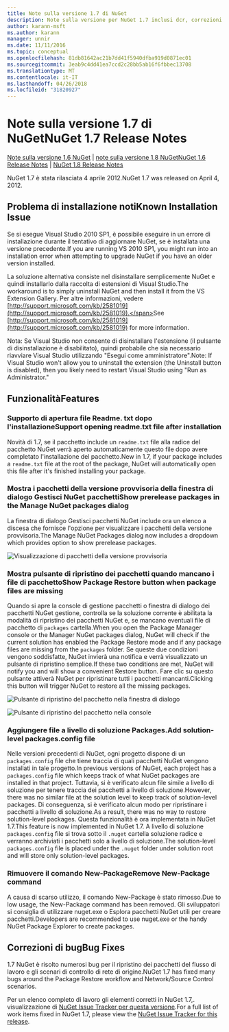 ```yaml
---
title: Note sulla versione 1.7 di NuGet
description: Note sulla versione per NuGet 1.7 inclusi dcr, correzioni di bug, le funzionalità aggiunte e problemi noti.
author: karann-msft
ms.author: karann
manager: unnir
ms.date: 11/11/2016
ms.topic: conceptual
ms.openlocfilehash: 81db81642ac21b7dd41f5940dfba919d0871ec01
ms.sourcegitcommit: 3eab9c4dd41ea7ccd2c28bb5ab16f6fbbec13708
ms.translationtype: MT
ms.contentlocale: it-IT
ms.lasthandoff: 04/26/2018
ms.locfileid: "31820927"
---
```

# <a name="nuget-17-release-notes"></a><span data-ttu-id="1679f-103">Note sulla versione 1.7 di NuGet</span><span class="sxs-lookup"><span data-stu-id="1679f-103">NuGet 1.7 Release Notes</span></span>

<span data-ttu-id="1679f-104">[Note sulla versione 1.6 NuGet](../release-notes/nuget-1.6.md) | [note sulla versione 1.8 NuGet](../release-notes/nuget-1.8.md)</span><span class="sxs-lookup"><span data-stu-id="1679f-104">[NuGet 1.6 Release Notes](../release-notes/nuget-1.6.md) | [NuGet 1.8 Release Notes](../release-notes/nuget-1.8.md)</span></span>

<span data-ttu-id="1679f-105">NuGet 1.7 è stata rilasciata 4 aprile 2012.</span><span class="sxs-lookup"><span data-stu-id="1679f-105">NuGet 1.7 was released on April 4, 2012.</span></span>

## <a name="known-installation-issue"></a><span data-ttu-id="1679f-106">Problema di installazione noti</span><span class="sxs-lookup"><span data-stu-id="1679f-106">Known Installation Issue</span></span>
<span data-ttu-id="1679f-107">Se si esegue Visual Studio 2010 SP1, è possibile eseguire in un errore di installazione durante il tentativo di aggiornare NuGet, se è installata una versione precedente.</span><span class="sxs-lookup"><span data-stu-id="1679f-107">If you are running VS 2010 SP1, you might run into an installation error when attempting to upgrade NuGet if you have an older version installed.</span></span>

<span data-ttu-id="1679f-108">La soluzione alternativa consiste nel disinstallare semplicemente NuGet e quindi installarlo dalla raccolta di estensioni di Visual Studio.</span><span class="sxs-lookup"><span data-stu-id="1679f-108">The workaround is to simply uninstall NuGet and then install it from the VS Extension Gallery.</span></span>  <span data-ttu-id="1679f-109">Per altre informazioni, vedere [http://support.microsoft.com/kb/2581019](http://support.microsoft.com/kb/2581019).</span><span class="sxs-lookup"><span data-stu-id="1679f-109">See [http://support.microsoft.com/kb/2581019](http://support.microsoft.com/kb/2581019) for more information.</span></span>

<span data-ttu-id="1679f-110">Nota: Se Visual Studio non consente di disinstallare l'estensione (il pulsante di disinstallazione è disabilitato), quindi probabile che sia necessario riavviare Visual Studio utilizzando "Esegui come amministratore".</span><span class="sxs-lookup"><span data-stu-id="1679f-110">Note: If Visual Studio won't allow you to uninstall the extension (the Uninstall button is disabled), then you likely need to restart Visual Studio using "Run as Administrator."</span></span>

## <a name="features"></a><span data-ttu-id="1679f-111">Funzionalità</span><span class="sxs-lookup"><span data-stu-id="1679f-111">Features</span></span>

### <a name="support-opening-readmetxt-file-after-installation"></a><span data-ttu-id="1679f-112">Supporto di apertura file Readme. txt dopo l'installazione</span><span class="sxs-lookup"><span data-stu-id="1679f-112">Support opening readme.txt file after installation</span></span>
<span data-ttu-id="1679f-113">Novità di 1.7, se il pacchetto include un `readme.txt` file alla radice del pacchetto NuGet verrà aperto automaticamente questo file dopo avere completato l'installazione del pacchetto.</span><span class="sxs-lookup"><span data-stu-id="1679f-113">New in 1.7, if your package includes a `readme.txt` file at the root of the package, NuGet will automatically open this file after it's finished installing your package.</span></span>

### <a name="show-prerelease-packages-in-the-manage-nuget-packages-dialog"></a><span data-ttu-id="1679f-114">Mostra i pacchetti della versione provvisoria della finestra di dialogo Gestisci NuGet pacchetti</span><span class="sxs-lookup"><span data-stu-id="1679f-114">Show prerelease packages in the Manage NuGet packages dialog</span></span>
<span data-ttu-id="1679f-115">La finestra di dialogo Gestisci pacchetti NuGet include ora un elenco a discesa che fornisce l'opzione per visualizzare i pacchetti della versione provvisoria.</span><span class="sxs-lookup"><span data-stu-id="1679f-115">The Manage NuGet Packages dialog now includes a dropdown which provides option to show prerelease packages.</span></span>

![Visualizzazione di pacchetti della versione provvisoria](./media/prerelease-dropdown.png)

### <a name="show-package-restore-button-when-package-files-are-missing"></a><span data-ttu-id="1679f-117">Mostra pulsante di ripristino dei pacchetti quando mancano i file di pacchetto</span><span class="sxs-lookup"><span data-stu-id="1679f-117">Show Package Restore button when package files are missing</span></span>
<span data-ttu-id="1679f-118">Quando si apre la console di gestione pacchetti o finestra di dialogo dei pacchetti NuGet gestione, controlla se la soluzione corrente è abilitata la modalità di ripristino dei pacchetti NuGet e, se mancano eventuali file di pacchetto di `packages` cartella.</span><span class="sxs-lookup"><span data-stu-id="1679f-118">When you open the Package Manager console or the Manager NuGet packages dialog, NuGet will check if the current solution has enabled the Package Restore mode and if any package files are missing from the `packages` folder.</span></span> <span data-ttu-id="1679f-119">Se queste due condizioni vengono soddisfatte, NuGet invierà una notifica e verrà visualizzato un pulsante di ripristino semplice.</span><span class="sxs-lookup"><span data-stu-id="1679f-119">If these two conditions are met, NuGet will notify you and will show a convenient Restore button.</span></span> <span data-ttu-id="1679f-120">Fare clic su questo pulsante attiverà NuGet per ripristinare tutti i pacchetti mancanti.</span><span class="sxs-lookup"><span data-stu-id="1679f-120">Clicking this button will trigger NuGet to restore all the missing packages.</span></span>

![Pulsante di ripristino del pacchetto nella finestra di dialogo](./media/packagerestore-dialog.png)

![Pulsante di ripristino del pacchetto nella console](./media/packagerestore-console.png)

### <a name="add-solution-level-packagesconfig-file"></a><span data-ttu-id="1679f-123">Aggiungere file a livello di soluzione Packages.</span><span class="sxs-lookup"><span data-stu-id="1679f-123">Add solution-level packages.config file</span></span>
<span data-ttu-id="1679f-124">Nelle versioni precedenti di NuGet, ogni progetto dispone di un `packages.config` file che tiene traccia di quali pacchetti NuGet vengono installati in tale progetto.</span><span class="sxs-lookup"><span data-stu-id="1679f-124">In previous versions of NuGet, each project has a `packages.config` file which keeps track of what NuGet packages are installed in that project.</span></span> <span data-ttu-id="1679f-125">Tuttavia, si è verificato alcun file simile a livello di soluzione per tenere traccia dei pacchetti a livello di soluzione.</span><span class="sxs-lookup"><span data-stu-id="1679f-125">However, there was no similar file at the solution level to keep track of solution-level packages.</span></span> <span data-ttu-id="1679f-126">Di conseguenza, si è verificato alcun modo per ripristinare i pacchetti a livello di soluzione.</span><span class="sxs-lookup"><span data-stu-id="1679f-126">As a result, there was no way to restore solution-level packages.</span></span>
<span data-ttu-id="1679f-127">Questa funzionalità è ora implementata in NuGet 1.7.</span><span class="sxs-lookup"><span data-stu-id="1679f-127">This feature is now implemented in NuGet 1.7.</span></span> <span data-ttu-id="1679f-128">A livello di soluzione `packages.config` file si trova sotto il `.nuget` cartella soluzione radice e verranno archiviati i pacchetti solo a livello di soluzione.</span><span class="sxs-lookup"><span data-stu-id="1679f-128">The solution-level `packages.config` file is placed under the `.nuget` folder under solution root and will store only solution-level packages.</span></span>

### <a name="remove-new-package-command"></a><span data-ttu-id="1679f-129">Rimuovere il comando New-Package</span><span class="sxs-lookup"><span data-stu-id="1679f-129">Remove New-Package command</span></span>
<span data-ttu-id="1679f-130">A causa di scarso utilizzo, il comando New-Package è stato rimosso.</span><span class="sxs-lookup"><span data-stu-id="1679f-130">Due to low usage, the New-Package command has been removed.</span></span> <span data-ttu-id="1679f-131">Gli sviluppatori si consiglia di utilizzare nuget.exe o Esplora pacchetti NuGet utili per creare pacchetti.</span><span class="sxs-lookup"><span data-stu-id="1679f-131">Developers are recommended to use nuget.exe or the handy NuGet Package Explorer to create packages.</span></span>

## <a name="bug-fixes"></a><span data-ttu-id="1679f-132">Correzioni di bug</span><span class="sxs-lookup"><span data-stu-id="1679f-132">Bug Fixes</span></span>
<span data-ttu-id="1679f-133">1.7 NuGet è risolto numerosi bug per il ripristino dei pacchetti del flusso di lavoro e gli scenari di controllo di rete di origine.</span><span class="sxs-lookup"><span data-stu-id="1679f-133">NuGet 1.7 has fixed many bugs around the Package Restore workflow and Network/Source Control scenarios.</span></span>

<span data-ttu-id="1679f-134">Per un elenco completo di lavoro gli elementi corretti in NuGet 1.7,. visualizzazione di [NuGet Issue Tracker per questa versione](http://nuget.codeplex.com/workitem/list/advanced?keyword=&status=Closed&type=All&priority=All&release=NuGet%201.7&assignedTo=All&component=All&sortField=Votes&sortDirection=Descending&page=0).</span><span class="sxs-lookup"><span data-stu-id="1679f-134">For a full list of work items fixed in NuGet 1.7, please view the [NuGet Issue Tracker for this release](http://nuget.codeplex.com/workitem/list/advanced?keyword=&status=Closed&type=All&priority=All&release=NuGet%201.7&assignedTo=All&component=All&sortField=Votes&sortDirection=Descending&page=0).</span></span>
